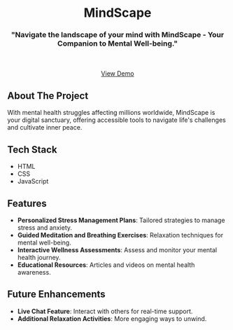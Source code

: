 <h1 align="center"> MindScape </h1>
<h3 align="center"> "Navigate the landscape of your mind with MindScape - Your Companion to Mental Well-being."
 </h3>
<p align="center">
    <br />
    <br />
    <a href="https://parag000.github.io/MindScape/">View Demo</a>
  </p>
</p>

## About The Project 
<p>With mental health struggles affecting millions worldwide, MindScape is your digital sanctuary, offering accessible tools to navigate life's challenges and cultivate inner peace.

</p>

## Tech Stack
- HTML
- CSS
- JavaScript

## Features
- **Personalized Stress Management Plans**: Tailored strategies to manage stress and anxiety.
- **Guided Meditation and Breathing Exercises**: Relaxation techniques for mental well-being.
- **Interactive Wellness Assessments**: Assess and monitor your mental health journey.
- **Educational Resources**: Articles and videos on mental health awareness.

## Future Enhancements
- **Live Chat Feature**: Interact with others for real-time support.
- **Additional Relaxation Activities**: More engaging ways to unwind.

